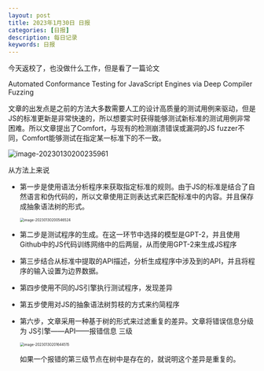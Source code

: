 ```yaml
---
layout: post
title: 2023年1月30日 日报
categories: [日报]
description: 每日记录
keywords: 日报
---
```






今天返校了，也没做什么工作，但是看了一篇论文

Automated Conformance Testing for JavaScript Engines via Deep Compiler Fuzzing

文章的出发点是之前的方法大多数需要人工的设计高质量的测试用例来驱动，但是JS的标准更新是非常快速的，所以想要实时获得能够测试新标准的测试用例非常困难。所以文章提出了Comfort，与现有的检测崩溃错误或漏洞的JS fuzzer不同，Comfort能够测试在指定某一标准下的不一致。

![image-20230130200235961](D:\Typora图像\image-20230130200235961.png)

从方法上来说

* 第一步是使用语法分析程序来获取指定标准的规则。由于JS的标准是结合了自然语言和伪代码的，所以文章使用正则表达式来匹配标准中的内容。并且保存成抽象语法树的形式。

  <img src="D:\Typora图像\image-20230130200546524.png" alt="image-20230130200546524" style="zoom:50%;" />

* 第二步是测试程序的生成。在这一环节中选择的模型是GPT-2，并且使用Github中的JS代码训练网络中的后两层，从而使用GPT-2来生成JS程序

* 第三步结合从标准中提取的API描述，分析生成程序中涉及到的API，并且将程序的输入设置为边界数据。

* 第四步使用不同的JS引擎执行测试程序，发现差异

* 第五步使用对JS的抽象语法树剪枝的方式来约简程序

* 第六步，文章采用一种基于树的形式来过滤重复的差异。文章将错误信息分级为 JS引擎——API——报错信息 三级

  <img src="D:\Typora图像\image-20230130201644515.png" alt="image-20230130201644515" style="zoom:50%;" />

  如果一个报错的第三级节点在树中是存在的，就说明这个差异是重复的。
